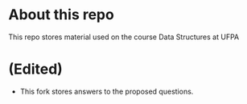# About this repo

This repo stores material used on the course Data Structures at UFPA

# (Edited)

- This fork stores answers to the proposed questions.
